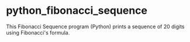 # python_fibonacci_sequence
This Fibonacci Sequence program (Python) prints a sequence of 20 digits using Fibonacci's formula. 
